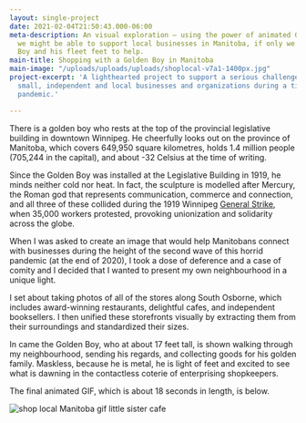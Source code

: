 ```yaml
---
layout: single-project
date: 2021-02-04T21:50:43.000-06:00
meta-description: An visual exploration — using the power of animated GIFs — of how
  we might be able to support local businesses in Manitoba, if only we had the Golden
  Boy and his fleet feet to help.
main-title: Shopping with a Golden Boy in Manitoba
main-image: "/uploads/uploads/uploads/shoplocal-v7a1-1400px.jpg"
project-excerpt: 'A lighthearted project to support a serious challenge: supporting
  small, independent and local businesses and organizations during a time of deep
  pandemic.'

---
```

There is a golden boy who rests at the top of the provincial legislative building in downtown Winnipeg. He cheerfully looks out on the province of Manitoba, which covers 649,950 square kilometres, holds 1.4 million people (705,244 in the capital), and about -32 Celsius at the time of writing.

Since the Golden Boy was installed at the Legislative Building in 1919, he  minds neither cold nor heat. In fact, the sculpture is modelled after Mercury, the Roman god that represents communication, commerce and connection, and all three of these collided during the 1919 Winnipeg [General Strike](https://humanrights.ca/story/the-winnipeg-general-strike "CMHR link"),  when 35,000 workers protested, provoking unionization and solidarity across the globe.

When I was asked to create an image that would help Manitobans connect with businesses during the height of the second wave of this horrid pandemic (at the end of 2020), I took a dose of deference and a case of comity and I decided that I wanted to present my own neighbourhood in a unique light.

I set about taking photos of all of the stores along South Osborne, which includes award-winning restaurants, delightful cafes, and independent booksellers. I then unified these storefronts visually by extracting them from their surroundings and standardized their sizes.

In came the Golden Boy, who at about 17 feet tall, is shown walking through my neighbourhood, sending his regards, and collecting goods for his golden family. Maskless, because he is metal, he is light of feet and excited to see what is dawning in the contactless coterie of enterprising shopkeepers.

The final animated GIF, which is about 18 seconds in length, is below.

<div style="max-width: 700px" markdown="1">

![shop local Manitoba gif little sister cafe](/uploads/uploads/uploads/shop-local-manitoba-boardman-1080-animation.gif "Shop Local Manitoba")

</div>